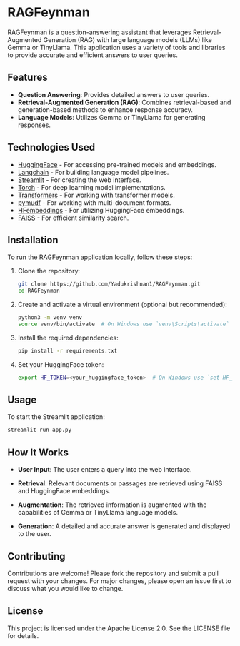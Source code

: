# RAGFeynman

RAGFeynman is a question-answering assistant that leverages Retrieval-Augmented Generation (RAG) with large language models (LLMs) like Gemma or TinyLlama. This application uses a variety of tools and libraries to provide accurate and efficient answers to user queries.

## Features

- **Question Answering**: Provides detailed answers to user queries.
- **Retrieval-Augmented Generation (RAG)**: Combines retrieval-based and generation-based methods to enhance response accuracy.
- **Language Models**: Utilizes Gemma or TinyLlama for generating responses.

## Technologies Used

- [HuggingFace](https://huggingface.co/) - For accessing pre-trained models and embeddings.
- [Langchain](https://www.langchain.com/) - For building language model pipelines.
- [Streamlit](https://streamlit.io/) - For creating the web interface.
- [Torch](https://pytorch.org/) - For deep learning model implementations.
- [Transformers](https://huggingface.co/transformers/) - For working with transformer models.
- [pymudf](https://github.com/pymudf/pymudf) - For working with multi-document formats.
- [HFembeddings](https://huggingface.co/docs/transformers/model_doc/auto#transformers.AutoModelForSequenceClassification) - For utilizing HuggingFace embeddings.
- [FAISS](https://github.com/facebookresearch/faiss) - For efficient similarity search.

## Installation

To run the RAGFeynman application locally, follow these steps:

1. Clone the repository:
    ```bash
    git clone https://github.com/Yadukrishnan1/RAGFeynman.git
    cd RAGFeynman
    ```

2. Create and activate a virtual environment (optional but recommended):
    ```bash
    python3 -m venv venv
    source venv/bin/activate  # On Windows use `venv\Scripts\activate`
    ```

3. Install the required dependencies:
    ```bash
    pip install -r requirements.txt
    ```

4. Set your HuggingFace token:
    ```bash
    export HF_TOKEN=<your_huggingface_token>  # On Windows use `set HF_TOKEN=<your_huggingface_token>`
    ```

## Usage

To start the Streamlit application:

```bash
streamlit run app.py
```


## How It Works

- **User Input**: The user enters a query into the web interface.

- **Retrieval**: Relevant documents or passages are retrieved using FAISS and HuggingFace embeddings.

- **Augmentation**: The retrieved information is augmented with the capabilities of Gemma or TinyLlama language models.

- **Generation**: A detailed and accurate answer is generated and displayed to the user.

## Contributing
Contributions are welcome! Please fork the repository and submit a pull request with your changes. For major changes, please open an issue first to discuss what you would like to change.

## License

This project is licensed under the Apache License 2.0. See the LICENSE file for details.
